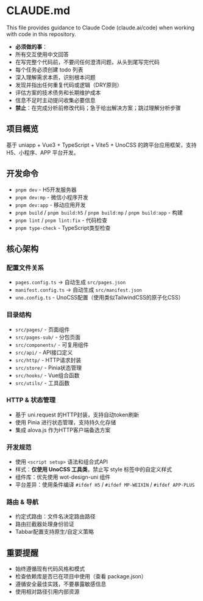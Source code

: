 # CLAUDE.md

This file provides guidance to Claude Code (claude.ai/code) when working with code in this repository.
  - **必须做的事**：
  - 所有交互使用中文回答
  - 在写完整个代码前，不要问任何澄清问题，从头到尾写完代码
  - 每个任务必须创建 todo 列表
  - 深入理解需求本质，识别根本问题
  - 发现并指出任何重复代码或逻辑（DRY原则）
  - 评估方案的技术债务和长期维护成本
  - 信息不足时主动提问收集必要信息
  - **禁止**：在完成分析前修改代码；急于给出解决方案；跳过理解分析步骤

  ## 项目概览
  基于 uniapp + Vue3 + TypeScript + Vite5 + UnoCSS 的跨平台应用框架，支持 H5、小程序、APP 平台开发。

  ## 开发命令
  - `pnpm dev` - H5开发服务器
  - `pnpm dev:mp` - 微信小程序开发
  - `pnpm dev:app` - 移动应用开发
  - `pnpm build` / `pnpm build:h5` / `pnpm build:mp` / `pnpm build:app` - 构建
  - `pnpm lint` / `pnpm lint:fix` - 代码检查
  - `pnpm type-check` - TypeScript类型检查

  ## 核心架构
  ### 配置文件关系
  - `pages.config.ts` → 自动生成 `src/pages.json`
  - `manifest.config.ts` → 自动生成 `src/manifest.json`
  - `uno.config.ts` - UnoCSS配置（使用类似TailwindCSS的原子化CSS）

  ### 目录结构
  - `src/pages/` - 页面组件
  - `src/pages-sub/` - 分包页面
  - `src/components/` - 可复用组件
  - `src/api/` - API接口定义
  - `src/http/` - HTTP请求封装
  - `src/store/` - Pinia状态管理
  - `src/hooks/` - Vue组合函数
  - `src/utils/` - 工具函数

  ### HTTP & 状态管理
  - 基于 uni.request 的HTTP封装，支持自动token刷新
  - 使用 Pinia 进行状态管理，支持持久化存储
  - 集成 alova.js 作为HTTP客户端备选方案

  ### 开发规范
  - 使用 `<script setup>` 语法和组合式API
  - 样式：**仅使用 UnoCSS 工具类**，禁止写 style 标签中的自定义样式
  - 组件库：优先使用 wot-design-uni 组件
  - 平台差异：使用条件编译 `#ifdef H5` / `#ifdef MP-WEIXIN` / `#ifdef APP-PLUS`

  ### 路由 & 导航
  - 约定式路由：文件名决定路由路径
  - 路由拦截器处理身份验证
  - Tabbar配置支持原生/自定义策略

  ## 重要提醒
  - 始终遵循现有代码风格和模式
  - 检查依赖库是否已在项目中使用（查看 package.json）
  - 遵循安全最佳实践，不要暴露敏感信息
  - 使用相对路径引用内部资源
